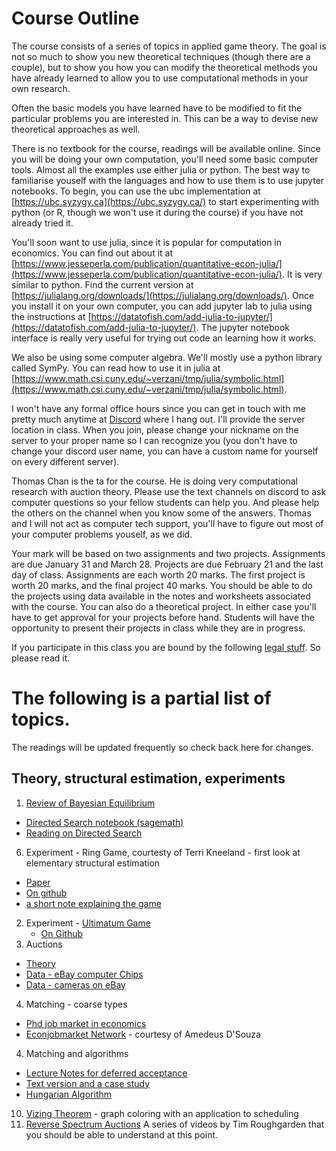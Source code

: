 # Course Outline

The course consists of a series of topics in applied game theory.  The goal is not so much to show you new theoretical techniques (though there are a couple), but to show you how you 
can modify the theoretical methods you have already learned to allow you to use computational methods in your own research. 

Often the basic models you have learned have to be modified to fit the particular problems you are interested in.  This can be a way to devise new theoretical approaches as well.

There is no textbook for the course, readings will be available online. Since you will be doing your own computation, you'll need some basic computer tools.  Almost all the examples use
either julia or python.  The best way to familiarise youself with the languages and how to use them is to use jupyter notebooks.  To begin, you can use the ubc implementation at [https://ubc.syzygy.ca](https://ubc.syzygy.ca/) to start experimenting with python (or R, though we won't use it during the course) if you have not already tried it.

You'll soon want to use julia, since it is popular for computation in economics.  You can find out about it at [https://www.jesseperla.com/publication/quantitative-econ-julia/](https://www.jesseperla.com/publication/quantitative-econ-julia/). It is very similar to python.  Find the current version at [https://julialang.org/downloads/](https://julialang.org/downloads/). Once you install it on your own computer, you can add jupyter lab to julia using the instructions at [https://datatofish.com/add-julia-to-jupyter/](https://datatofish.com/add-julia-to-jupyter/).  The jupyter notebook interface is really very useful for trying out code an learning how it works. 

We also be using some computer algebra. We'll mostly use a python library called SymPy.  You can read how to use it in julia at [https://www.math.csi.cuny.edu/~verzani/tmp/julia/symbolic.html](https://www.math.csi.cuny.edu/~verzani/tmp/julia/symbolic.html).

I won't have any formal office hours since you can get in touch with me pretty much anytime at [Discord](https://discord.com) where I hang out.  I'll
provide the server location in class.  When you join, please change your nickname on the server to your proper name so I can recognize you (you don't have to change your discord user name, you can have a custom name for yourself on every different server).

Thomas Chan is the ta for the course.  He is doing very computational research with auction theory.  Please use the text channels on discord to ask computer questions so your fellow students can help you.  And please help the others on the channel when you know some of the answers. Thomas and I will not act as computer tech support, you'll have to figure out most of your computer problems youself, as we did. 

Your mark will be based on two assignments and two projects.  Assignments are due January 31 and March 28.  Projects are due February 21 and the last day of class.  Assignments are each worth 20 marks.  The first project is worth 20 marks, and the final project 40 marks.  You should be able to do the projects using data available in the notes and worksheets associated with the course.  You can also do a theoretical project.  In either case you'll have to get approval for your projects before hand.  Students will have the opportunity to present their projects in class while they are in progress.

If you participate in this class you are bound by the following [legal stuff](https://montoya.econ.ubc.ca/Econ514/legal_stuff.md).  So please read it.



# The following is a partial list of topics. 

The readings will be updated frequently so check back here for changes.

## Theory, structural estimation, experiments

1. [Review of Bayesian Equilibrium](https://montoya.econ.ubc.ca/Econ600/bayesian.pdf)
  * [Directed Search notebook (sagemath)](https://github.com/michaelpetersubc/notebooks/blob/master/Econ306/directed_search/directed_search_2.ipynb)
  * [Reading on Directed Search](https://montoya.econ.ubc.ca/Econ600/directed_search.pdf)
6. Experiment - Ring Game, courtesty of Terri Kneeland - first look at elementary structural estimation
  * [Paper](http://www.tkneeland.com/uploads/9/5/4/8/95483354/ecta11983.pdf)
  * [On github](https://github.com/michaelpetersubc/notebooks/tree/master/Econ515/ring_game)
  * [a short note explaining the game](https://montoya.econ.ubc.ca/Econ306/terri_experiment.pdf)
2. Experiment - [Ultimatum Game](https://montoya.econ.ubc.ca/Econ600/mike_reference_offer.pdf)
    * [On Github](https://github.com/michaelpetersubc/notebooks/tree/master/Econ515/ultimatum_game)
3. Auctions
  * [Theory](https://montoya.econ.ubc.ca/Econ600/auctions.pdf)
  * [Data - eBay computer Chips](https://github.com/michaelpetersubc/notebooks/tree/master/processors)
  * [Data - cameras on eBay](https://github.com/michaelpetersubc/notebooks/tree/master/eBay)
4. Matching - coarse types
  * [Phd job market in economics](https://montoya.econ.ubc.ca/papers/markets/markets.pdf)
  * [Econjobmarket Network](https://sage.microeconomics.ca) - courtesy of Amedeus D'Souza
4.  Matching and algorithms
  * [Lecture Notes for deferred acceptance](http://montoya.econ.ubc.ca/Econ600/matching.pdf)
  * [Text version and a case study](http://montoya.econ.ubc.ca/Econ306/deferred_acceptance.pdf)  
  * [Hungarian Algorithm](https://montoya.econ.ubc.ca/Econ514/hungarian.pdf)
10. [Vizing Theorem](https://montoya.econ.ubc.ca/Econ600/vizing.pdf) - graph coloring with an application to scheduling
10. [Reverse Spectrum Auctions](https://www.youtube.com/watch?v=jf_2_XHrpmE&list=PLEGCF-WLh2RK6lq3iSsiU84rWVee3A-hz&index=38) A series of videos by
    Tim Roughgarden that you should be able to  understand at this point.